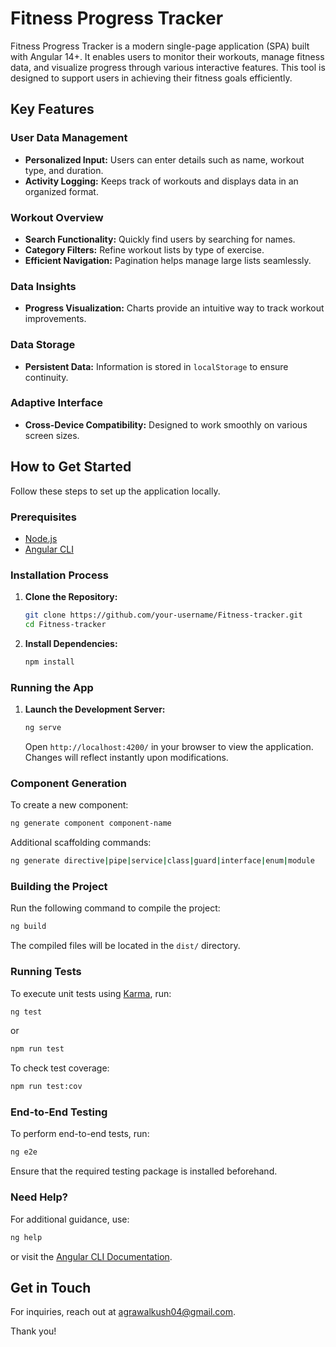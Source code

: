 # Fitness Progress Tracker

Fitness Progress Tracker is a modern single-page application (SPA) built with Angular 14+. It enables users to monitor their workouts, manage fitness data, and visualize progress through various interactive features. This tool is designed to support users in achieving their fitness goals efficiently.

## Key Features

### User Data Management
- **Personalized Input:** Users can enter details such as name, workout type, and duration.
- **Activity Logging:** Keeps track of workouts and displays data in an organized format.

### Workout Overview
- **Search Functionality:** Quickly find users by searching for names.
- **Category Filters:** Refine workout lists by type of exercise.
- **Efficient Navigation:** Pagination helps manage large lists seamlessly.

### Data Insights
- **Progress Visualization:** Charts provide an intuitive way to track workout improvements.

### Data Storage
- **Persistent Data:** Information is stored in `localStorage` to ensure continuity.

### Adaptive Interface
- **Cross-Device Compatibility:** Designed to work smoothly on various screen sizes.

## How to Get Started

Follow these steps to set up the application locally.

### Prerequisites
- [Node.js](https://nodejs.org/en/)
- [Angular CLI](https://angular.io/cli)

### Installation Process

1. **Clone the Repository:**
    ```sh
    git clone https://github.com/your-username/Fitness-tracker.git
    cd Fitness-tracker
    ```
2. **Install Dependencies:**
    ```sh
    npm install
    ```

### Running the App

1. **Launch the Development Server:**
    ```sh
    ng serve
    ```
    Open `http://localhost:4200/` in your browser to view the application. Changes will reflect instantly upon modifications.

### Component Generation

To create a new component:
```sh
ng generate component component-name
```
Additional scaffolding commands:
```sh
ng generate directive|pipe|service|class|guard|interface|enum|module
```

### Building the Project

Run the following command to compile the project:
```sh
ng build
```
The compiled files will be located in the `dist/` directory.

### Running Tests

To execute unit tests using [Karma](https://karma-runner.github.io), run:
```sh
ng test
```
or
```sh
npm run test
```
To check test coverage:
```sh
npm run test:cov
```

### End-to-End Testing

To perform end-to-end tests, run:
```sh
ng e2e
```
Ensure that the required testing package is installed beforehand.

### Need Help?

For additional guidance, use:
```sh
ng help
```
or visit the [Angular CLI Documentation](https://angular.io/cli).

## Get in Touch

For inquiries, reach out at [agrawalkush04@gmail.com](mailto:agrawalkush04@gmail.com).

Thank you!

